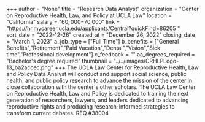 +++
author = "None"
title = "Research Data Analyst"
organization = "Center on Reproductive Health, Law, and Policy at UCLA Law"
location = "California"
salary = "$60,000-$70,000"
link = "https://hr.mycareer.ucla.edu/applicants/Central?quickFind=86205 "
sort_date = "2022-12-26"
created_at = "December 26, 2022"
closing_date = "March 1, 2023"
a_job_type = ["Full Time"]
b_benefits = ["General Benefits","Retirement","Paid Vacation","Dental","Vision","Sick time","Professional development"]
c_feedback = ""
aa_degrees_required = "Bachelor's degree required"
thumbnail = "../../images/CRHLPLogo-13_ba2accec.png"
+++
The UCLA Law Center for Reproductive Health, Law and Policy Data Analyst will conduct and support social science, public health, and public policy research to advance the mission of the center in close collaboration with the center's other scholars. The UCLA Law Center on Reproductive Health, Law and Policy is dedicated to training the next generation of researchers, lawyers, and leaders dedicated to advancing reproductive rights and producing research-informed strategies to transform current debates. REQ #38004   